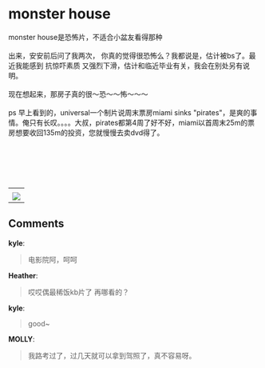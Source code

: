 # monster house

<div id="msgcns!B37A52AAF181A958!1029" class="bvMsg">monster house是恐怖片，不适合小盆友看得那种<br /><br />出来，安安前后问了我两次， 你真的觉得很恐怖么？我都说是，估计被bs了。最近我能感到 抗惊吓素质 又强烈下滑，估计和临近毕业有关，我会在别处另有说明。<br /><br />现在想起来，那房子真的很～恐～～怖～～～<br /><br />ps 早上看到的，universal一个制片说周末票房miami sinks &quot;pirates&quot;，是爽的事情。俺只有长叹。。。。大叔，pirates都第4周了好不好，miami以首周末25m的票房想要收回135m的投资，您就慢慢去卖dvd得了。<br /><br /><br /><br /><br /><br /></div><table cellspacing="0" border="0"><tr><td></td></tr><tr><td valign="top"><a href="http://blufiles.storage.live.com/y1ph9Q5SzGJHhWJWbGyGPxjalLA4UIa3XCBx-RaAunhDNmoGLkUBuFt-VKE7TGojwJWxM_3OMh02wI" target="_blank" rel="WLPP;url=http://blufiles.storage.live.com/y1ph9Q5SzGJHhWJWbGyGPxjalLA4UIa3XCBx-RaAunhDNmoGLkUBuFt-VKE7TGojwJWxM_3OMh02wI;cnsid=cns&#033;B37A52AAF181A958&#033;1030"><img src="http://blufiles.storage.live.com/y1ph9Q5SzGJHhWJWbGyGPxjas3gFoH0kftpnuY6z0gJB1ShrqahCMi5Do0u1wLbnY8e5yOjJcPbXGo" border="0" /></a></td></tr></table>

## Comments

**kyle**:
> 电影院阿，呵呵

**Heather**:
> 哎哎偶最稀饭kb片了
再哪看的？

**kyle**:
> good~

**MOLLY**:
> 我路考过了，过几天就可以拿到驾照了，真不容易呀。


